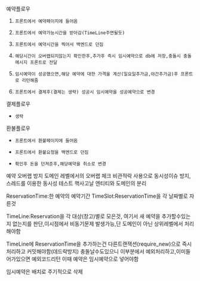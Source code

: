 예약플로우
1.     프론트에서 예약페이지에 들어옴
2.     프론트에서 예약가능시간을 받아감(TimeLine주면될듯)
3.     프론트에서 예약시간을 찍어서 백엔드로 던짐
4.     해당시간이 오버랩되지않는지 확인한후,추가후 즉시 임시예약으로 db에 저장,충돌시 충돌메시지 프론트로 전달
5.     임시예약이 성공했으면,해당 예약에 대한 가격을 계산(일요일추가금,야간추가금)후 프론트로 리턴해줌
6.     프론트에서 결제후(결제는 생략) 성공시 임시예약을 성공예약으로 변경
결제플로우
*     생략
환불플로우
*     프론트에서 환불페이지에 들어옴
*     프론트에서 환불요청을 백엔드로 던짐
*     확인후 돈을 던져준후,해당예약을 취소로 변경


예약 오버랩 방지
    도메인 레벨에서의 오버랩 체크
    비관적락 사용으로 동시성이슈 방지,스레드를 이용한 동시성 테스트
핵사고날
    엔티티와 도메인의 분리



ReservationTime:한 예약의 예약기간
TimeSlot:ReservationTime을 각 날짜별로 자른것

TimeLine:Reservation을 각 대상(창고)별로 모은것,
    여기서 새 예약을 추가할수있는지 없는지를 판단,이시점에서 비동기문제 발생가능,단 도메인이 아닌 상위레벨에서 처리해야함

TimeLine에 ReservationTime을 추가하는건 다른트랜잭션(require_new)으로 즉시처리하고 커밋해야함(데드락방지)
충돌날수도있으니 이부분에서 예외처리하고,이미들어가있으면 예외코드리턴
이때 예약은 임시예약으로 넣어야함

임시예약은 배치로 주기적으로 삭제

